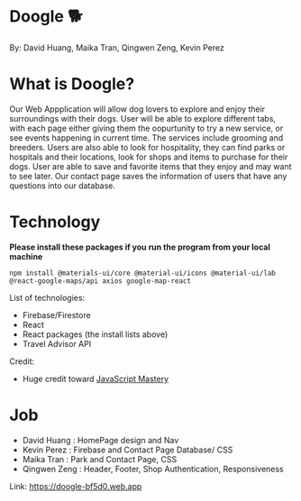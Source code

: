 # Doogle 🐕

By: David Huang, Maika Tran, Qingwen Zeng, Kevin Perez

# What is Doogle?

Our Web Appplication will allow dog lovers to explore and enjoy their surroundings with their dogs.
User will be able to explore different tabs, with each page either giving them the oopurtunity to try a new service, or see events happening in current time. The services include grooming and breeders. Users are also able to look for hospitality, they can find parks or hospitals and their locations, look for shops and items to purchase for their dogs.
User are able to save and favorite items that they enjoy and may want to see later. Our contact page saves the information of users that have any questions into our database.

# Technology

**Please install these packages if you run the program from your local machine**

```
npm install @materials-ui/core @material-ui/icons @material-ui/lab @react-google-maps/api axios google-map-react

```

List of technologies:

- Firebase/Firestore
- React
- React packages (the install lists above)
- Travel Advisor API

Credit:

- Huge credit toward [JavaScript Mastery]("https://youtube.com/watch?v=UKdQjQX1Pko&si=EnSIkaIECMiOmarE")

# Job

- David Huang : HomePage design and Nav
- Kevin Perez : Firebase and Contact Page Database/ CSS
- Maika Tran : Park and Contact Page, CSS
- Qingwen Zeng : Header, Footer, Shop Authentication, Responsiveness

Link: https://doogle-bf5d0.web.app
